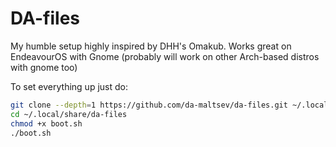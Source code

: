 # DA-files

My humble setup highly inspired by DHH's Omakub.
Works great on EndeavourOS with Gnome (probably will work on other Arch-based distros with gnome too)

To set everything up just do:
```bash
git clone --depth=1 https://github.com/da-maltsev/da-files.git ~/.local/share/da-files
cd ~/.local/share/da-files
chmod +x boot.sh
./boot.sh
```
